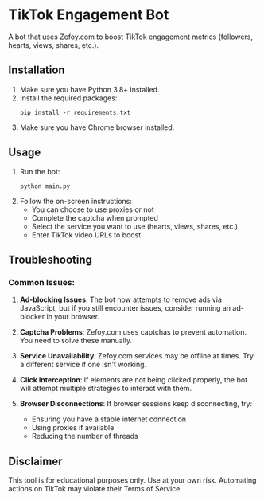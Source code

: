 # TikTok Engagement Bot

A bot that uses Zefoy.com to boost TikTok engagement metrics (followers, hearts, views, shares, etc.).

## Installation

1. Make sure you have Python 3.8+ installed.
2. Install the required packages:
   ```
   pip install -r requirements.txt
   ```
3. Make sure you have Chrome browser installed.

## Usage

1. Run the bot:
   ```
   python main.py
   ```
2. Follow the on-screen instructions:
   - You can choose to use proxies or not
   - Complete the captcha when prompted
   - Select the service you want to use (hearts, views, shares, etc.)
   - Enter TikTok video URLs to boost

## Troubleshooting

### Common Issues:

1. **Ad-blocking Issues**: The bot now attempts to remove ads via JavaScript, but if you still encounter issues, consider running an ad-blocker in your browser.

2. **Captcha Problems**: Zefoy.com uses captchas to prevent automation. You need to solve these manually.

3. **Service Unavailability**: Zefoy.com services may be offline at times. Try a different service if one isn't working.

4. **Click Interception**: If elements are not being clicked properly, the bot will attempt multiple strategies to interact with them.

5. **Browser Disconnections**: If browser sessions keep disconnecting, try:
   - Ensuring you have a stable internet connection
   - Using proxies if available
   - Reducing the number of threads

## Disclaimer

This tool is for educational purposes only. Use at your own risk. Automating actions on TikTok may violate their Terms of Service. 